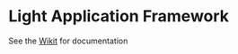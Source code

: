 # Light Application Framework

See the [Wikit](https://github.com/ruediste/laf/wiki) for documentation
